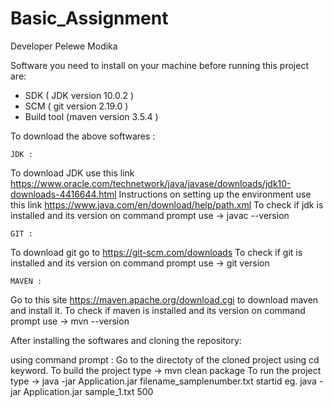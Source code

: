 # Basic_Assignment

Developer Pelewe Modika

Software you need to install on your machine before running this project are:
* SDK ( JDK version 10.0.2 ) 
* SCM ( git version 2.19.0 )
* Build tool (maven version 3.5.4 )

To download the above softwares :

	JDK :
To download JDK use this link https://www.oracle.com/technetwork/java/javase/downloads/jdk10-downloads-4416644.html
Instructions on setting up the environment use this link https://www.java.com/en/download/help/path.xml
To check if jdk is installed and its version on command prompt use -> javac --version

	GIT :
To download git go to https://git-scm.com/downloads
To check if git is installed and its version on command prompt use -> git version

	MAVEN :
Go to this site https://maven.apache.org/download.cgi to download maven and install it.
To check if maven is installed and its version on command prompt use -> mvn --version


After installing the softwares and cloning the repository:

using command prompt :
	Go to the directoty of the cloned project using cd keyword.
	To build the project type -> mvn clean package
	To run the project type -> java -jar Application.jar filename_samplenumber.txt startid
	eg. java -jar Application.jar sample_1.txt 500
	
